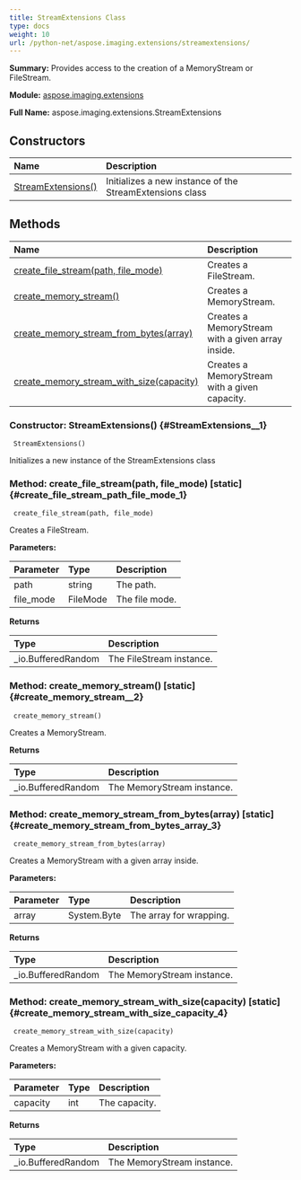 ```yaml
---
title: StreamExtensions Class
type: docs
weight: 10
url: /python-net/aspose.imaging.extensions/streamextensions/
---
```


**Summary:** Provides access to the creation of a MemoryStream or FileStream.

**Module:** [aspose.imaging.extensions](/imaging/python-net/aspose.imaging.extensions/)

**Full Name:** aspose.imaging.extensions.StreamExtensions

## **Constructors**
| **Name** | **Description** |
| :- | :- |
| [StreamExtensions()](#StreamExtensions__1) | Initializes a new instance of the StreamExtensions class |
## **Methods**
| **Name** | **Description** |
| :- | :- |
| [create_file_stream(path, file_mode)](#create_file_stream_path_file_mode_1) | Creates a FileStream. |
| [create_memory_stream()](#create_memory_stream__2) | Creates a MemoryStream. |
| [create_memory_stream_from_bytes(array)](#create_memory_stream_from_bytes_array_3) | Creates a MemoryStream with a given array inside. |
| [create_memory_stream_with_size(capacity)](#create_memory_stream_with_size_capacity_4) | Creates a MemoryStream with a given capacity. |


### Constructor: StreamExtensions() {#StreamExtensions__1}


```
 StreamExtensions() 
```

Initializes a new instance of the StreamExtensions class

### Method: create_file_stream(path, file_mode)  [static] {#create_file_stream_path_file_mode_1}


```
 create_file_stream(path, file_mode) 
```

Creates a FileStream.

**Parameters:**

| Parameter | Type | Description |
| :- | :- | :- |
| path | string | The path. |
| file_mode | FileMode | The file mode. |

**Returns**

| Type | Description |
| :- | :- |
| _io.BufferedRandom | The FileStream instance. |


### Method: create_memory_stream()  [static] {#create_memory_stream__2}


```
 create_memory_stream() 
```

Creates a MemoryStream.

**Returns**

| Type | Description |
| :- | :- |
| _io.BufferedRandom | The MemoryStream instance. |


### Method: create_memory_stream_from_bytes(array)  [static] {#create_memory_stream_from_bytes_array_3}


```
 create_memory_stream_from_bytes(array) 
```

Creates a MemoryStream with a given array inside.

**Parameters:**

| Parameter | Type | Description |
| :- | :- | :- |
| array | System.Byte | The array for wrapping. |

**Returns**

| Type | Description |
| :- | :- |
| _io.BufferedRandom | The MemoryStream instance. |


### Method: create_memory_stream_with_size(capacity)  [static] {#create_memory_stream_with_size_capacity_4}


```
 create_memory_stream_with_size(capacity) 
```

Creates a MemoryStream with a given capacity.

**Parameters:**

| Parameter | Type | Description |
| :- | :- | :- |
| capacity | int | The capacity. |

**Returns**

| Type | Description |
| :- | :- |
| _io.BufferedRandom | The MemoryStream instance. |


